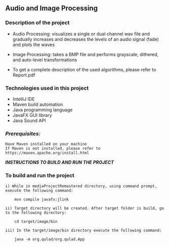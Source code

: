 ## Audio and Image Processing 

### Description of the project 
* Audio Processing: visualizes a single or dual channel wav file and gradually increases and decreases the levels of an audio signal (fade) and plots the waves

* Image Processing: takes a BMP file and performs grayscale, dithered, and auto-level transformations

* To get a complete description of the used algorithms, please refer to Report.pdf 

### Technologies used in this project
* IntelliJ IDE
* Maven build automation
* Java programming language
* JavaFX GUI library
* Java Sound API

### ***Prerequisites:***

    Have Maven installed on your machine
    If Maven is not installed, please refer to https://maven.apache.org/install.html
 ***INSTRUCTIONS TO BUILD AND RUN THE PROJECT***

### To build and run the project 
    i) While in mediaProjectRemastered directory, using command prompt, execute the following command:
        
        mvn compile javafx:jlink
   
    ii) Target directory will be created. After target folder is build, go to the following directory:
        
        cd target/image/bin
    
    iii) In the target/image/bin directory execute the following command:
        
        java -m org.qulad/org.qulad.App

